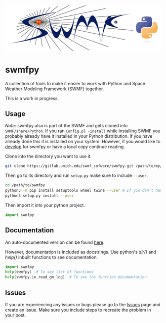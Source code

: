 ![swmfpy logo](share/logo/swmfpy.png "swmfpy")

swmfpy
======

A collection of tools to make it easier to work with Python and Space Weather Modeling Framework (SWMF) together.

This is a work in progress.

Usage
-----

*Note*: swmfpy also is part of the SWMF and gets cloned into `SWMF/share/Python`. If you ran `Config.pl -install` while installing SWMF you probably already have it installed in your Python distribution. If you have already done this it is installed on your system. However, if you would like to [develop](CONTRIBUTING.markdown) for swmfpy or have a local copy continue reading.

Clone into the directory you want to use it.

```bash
git clone https://gitlab.umich.edu/swmf_sofware/swmfpy.git /path/to/my/dir
```

Then go to its directory and run `setup.py` make sure to include `--user`.

```bash
cd /path/to/swmfpy
python3 -m pip install setuptools wheel twine --user # If you don't have these
python3 setup.py install --user
```

Then import it into your python project. 

```python
import swmfpy
```

Documentation
-------------

An auto-documented version can be found [here](DOCUMENTATION.markdown).

However, documentation is included as docstrings. Use python's *dir()* and *help()* inbuilt functions to see documentation.

```python
import swmfpy
help(swmfpy)  # To see list of functions
help(swmfpy.io.read_gm_log)  # To see the function documentation
```

Issues
------

If you are experiencing any issues or bugs please go to the [Issues](https://gitlab.umich.edu/swmf_software/swmfpy/issues) page and create an issue. Make sure you include steps to recreate the problem in your post.
